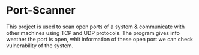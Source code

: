 # Port-Scanner
This project is used to scan open ports of a system &amp; communicate with other machines using TCP and UDP protocols. The program gives info weather the port is open, whit information of these open port we can check vulnerability of the system.
